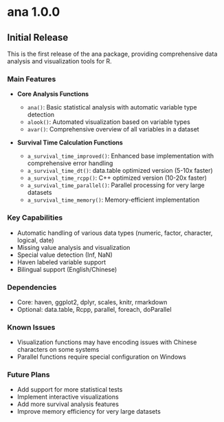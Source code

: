 # ana 1.0.0

## Initial Release

This is the first release of the ana package, providing comprehensive data analysis and visualization tools for R.

### Main Features

* **Core Analysis Functions**
  - `ana()`: Basic statistical analysis with automatic variable type detection
  - `alook()`: Automated visualization based on variable types
  - `avar()`: Comprehensive overview of all variables in a dataset

* **Survival Time Calculation Functions**
  - `a_survival_time_improved()`: Enhanced base implementation with comprehensive error handling
  - `a_survival_time_dt()`: data.table optimized version (5-10x faster)
  - `a_survival_time_rcpp()`: C++ optimized version (10-20x faster)
  - `a_survival_time_parallel()`: Parallel processing for very large datasets
  - `a_survival_time_memory()`: Memory-efficient implementation

### Key Capabilities

* Automatic handling of various data types (numeric, factor, character, logical, date)
* Missing value analysis and visualization
* Special value detection (Inf, NaN)
* Haven labeled variable support
* Bilingual support (English/Chinese)

### Dependencies

* Core: haven, ggplot2, dplyr, scales, knitr, rmarkdown
* Optional: data.table, Rcpp, parallel, foreach, doParallel

### Known Issues

* Visualization functions may have encoding issues with Chinese characters on some systems
* Parallel functions require special configuration on Windows

### Future Plans

* Add support for more statistical tests
* Implement interactive visualizations
* Add more survival analysis features
* Improve memory efficiency for very large datasets